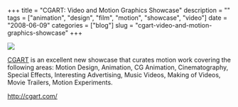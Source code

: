 +++
title = "CGART: Video and Motion Graphics Showcase"
description = ""
tags = ["animation", "design", "film", "motion", "showcase", "video"]
date = "2008-06-09"
categories = ["blog"]
slug = "cgart-video-and-motion-graphics-showcase"
+++



  <div class="notebook-screenshot"><a href="http://cgart.com/"><img src="http://media.konigi.com/bluga/wt484d67fa28ccd.jpg"/></a></div><p><a href="http://cgart.com/">CGART</a> is an excellent new showcase that curates motion work covering the following areas: Motion Design, Animation, CG Animation, Cinematography, Special Effects, Interesting Advertising, Music Videos, Making of Videos, Movie Trailers, Motion Experiments.</p>
    
  <a href="http://cgart.com/">http://cgart.com/</a>
